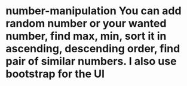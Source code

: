 # number-manipulation You can add random number or your wanted number, find max, min, sort it in ascending, descending order, find  pair of similar numbers. I also use bootstrap for the UI 
